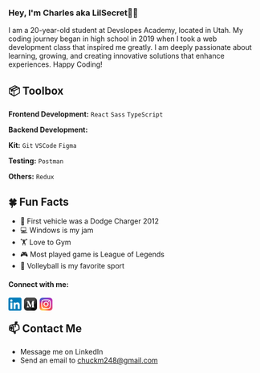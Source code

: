 ### Hey, I'm Charles aka LilSecret👋🏽

I am a 20-year-old student at Devslopes Academy, located in Utah. My coding journey began in high school in 2019 when I took a web development class that inspired me greatly. I am deeply passionate about learning, growing, and creating innovative solutions that enhance experiences. Happy Coding!

## 📦 Toolbox

**Frontend Development:** `React` `Sass` `TypeScript`

**Backend Development:**

**Kit:** `Git` `VSCode` `Figma`

**Testing:** `Postman`

**Others:** `Redux`

## 🍀 Fun Facts

- 🚗 First vehicle was a Dodge Charger 2012
- 💻 Windows is my jam
- 🏋️ Love to Gym
- 🎮 Most played game is League of Legends
- 🏐 Volleyball is my favorite sport

#### Connect with me:

[<img align="left" src="./images/linkedin-logo.svg.png" alt="linkedin logo" width="26px" style="padding-right:5px;" >](https://www.linkedin.com/in/charles-marchant-4269201a6/)
[<img align="left" src="./images/medium.png" alt="medium logo" width="26px" style="padding-right:5px;" >](https://medium.com/@chuckm248)
[<img align="left" src="./images/instagram-logo.svg.webp" alt="instagram logo" width="26px" style="padding-right:5px;" >](https://www.instagram.com/lil.secret18)

<br/>

## 📫 Contact Me

- Message me on LinkedIn
- Send an email to chuckm248@gmail.com
